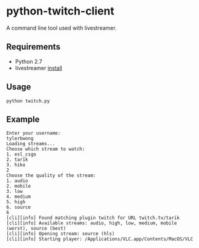 # python-twitch-client
A command line tool used with livestreamer.

## Requirements

* Python 2.7
* livestreamer [install](https://github.com/chrippa/livestreamer)

## Usage

```
python twitch.py
```

## Example

```
Enter your username:
tylerbwong
Loading streams...
Choose which stream to watch:
1. esl_csgo
2. tarik
3. hiko
2
Choose the quality of the stream:
1. audio
2. mobile
3. low
4. medium
5. high
6. source
6
[cli][info] Found matching plugin twitch for URL twitch.tv/tarik
[cli][info] Available streams: audio, high, low, medium, mobile (worst), source (best)
[cli][info] Opening stream: source (hls)
[cli][info] Starting player: /Applications/VLC.app/Contents/MacOS/VLC
```
